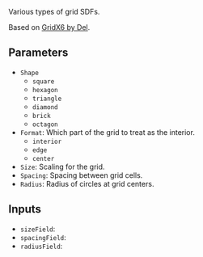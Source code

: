 Various types of grid SDFs.

Based on [GridX6 by Del](https://www.shadertoy.com/view/7dX3Dj).

## Parameters

* `Shape`
  * `square`
  * `hexagon`
  * `triangle`
  * `diamond`
  * `brick`
  * `octagon`
* `Format`: Which part of the grid to treat as the interior.
  * `interior`
  * `edge`
  * `center`
* `Size`: Scaling for the grid.
* `Spacing`: Spacing between grid cells.
* `Radius`: Radius of circles at grid centers.

## Inputs

* `sizeField`: 
* `spacingField`: 
* `radiusField`: 